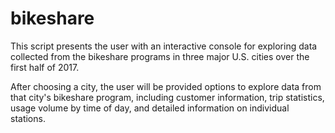 # bikeshare

This script presents the user with an interactive console for exploring data
collected from the bikeshare programs in three major U.S. cities over the first
half of 2017.

After choosing a city, the user will be provided options to explore data from 
that city's bikeshare program, including customer information, trip statistics,
usage volume by time of day, and detailed information on individual stations.    